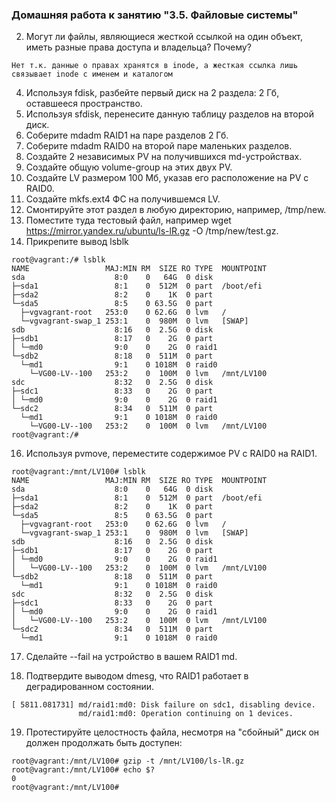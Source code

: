 ### Домашняя работа к занятию "3.5. Файловые системы"

2. Могут ли файлы, являющиеся жесткой ссылкой на один объект, иметь разные права доступа и владельца? Почему?
```
Нет т.к. данные о правах хранятся в inode, а жесткая ссылка лишь связывает inode с именем и каталогом
```
4. Используя fdisk, разбейте первый диск на 2 раздела: 2 Гб, оставшееся пространство.
5. Используя sfdisk, перенесите данную таблицу разделов на второй диск.
6. Соберите mdadm RAID1 на паре разделов 2 Гб.
7. Соберите mdadm RAID0 на второй паре маленьких разделов.
8. Создайте 2 независимых PV на получившихся md-устройствах.
9. Создайте общую volume-group на этих двух PV.
10. Создайте LV размером 100 Мб, указав его расположение на PV с RAID0.
11. Создайте mkfs.ext4 ФС на получившемся LV.
12. Смонтируйте этот раздел в любую директорию, например, /tmp/new.
13. Поместите туда тестовый файл, например wget https://mirror.yandex.ru/ubuntu/ls-lR.gz -O /tmp/new/test.gz.
14. Прикрепите вывод lsblk
```
root@vagrant:/# lsblk
NAME                 MAJ:MIN RM  SIZE RO TYPE  MOUNTPOINT
sda                    8:0    0   64G  0 disk
├─sda1                 8:1    0  512M  0 part  /boot/efi
├─sda2                 8:2    0    1K  0 part
└─sda5                 8:5    0 63.5G  0 part
  ├─vgvagrant-root   253:0    0 62.6G  0 lvm   /
  └─vgvagrant-swap_1 253:1    0  980M  0 lvm   [SWAP]
sdb                    8:16   0  2.5G  0 disk
├─sdb1                 8:17   0    2G  0 part
│ └─md0                9:0    0    2G  0 raid1
└─sdb2                 8:18   0  511M  0 part
  └─md1                9:1    0 1018M  0 raid0
    └─VG00-LV--100   253:2    0  100M  0 lvm   /mnt/LV100
sdc                    8:32   0  2.5G  0 disk
├─sdc1                 8:33   0    2G  0 part
│ └─md0                9:0    0    2G  0 raid1
└─sdc2                 8:34   0  511M  0 part
  └─md1                9:1    0 1018M  0 raid0
    └─VG00-LV--100   253:2    0  100M  0 lvm   /mnt/LV100
root@vagrant:/#
```
16. Используя pvmove, переместите содержимое PV с RAID0 на RAID1.
```
root@vagrant:/mnt/LV100# lsblk
NAME                 MAJ:MIN RM  SIZE RO TYPE  MOUNTPOINT
sda                    8:0    0   64G  0 disk
├─sda1                 8:1    0  512M  0 part  /boot/efi
├─sda2                 8:2    0    1K  0 part
└─sda5                 8:5    0 63.5G  0 part
  ├─vgvagrant-root   253:0    0 62.6G  0 lvm   /
  └─vgvagrant-swap_1 253:1    0  980M  0 lvm   [SWAP]
sdb                    8:16   0  2.5G  0 disk
├─sdb1                 8:17   0    2G  0 part
│ └─md0                9:0    0    2G  0 raid1
│   └─VG00-LV--100   253:2    0  100M  0 lvm   /mnt/LV100
└─sdb2                 8:18   0  511M  0 part
  └─md1                9:1    0 1018M  0 raid0
sdc                    8:32   0  2.5G  0 disk
├─sdc1                 8:33   0    2G  0 part
│ └─md0                9:0    0    2G  0 raid1
│   └─VG00-LV--100   253:2    0  100M  0 lvm   /mnt/LV100
└─sdc2                 8:34   0  511M  0 part
  └─md1                9:1    0 1018M  0 raid0
```
17. Сделайте --fail на устройство в вашем RAID1 md.

18. Подтвердите выводом dmesg, что RAID1 работает в деградированном состоянии.
```
[ 5811.081731] md/raid1:md0: Disk failure on sdc1, disabling device.
               md/raid1:md0: Operation continuing on 1 devices.
```
19. Протестируйте целостность файла, несмотря на "сбойный" диск он должен продолжать быть доступен:
```
root@vagrant:/mnt/LV100# gzip -t /mnt/LV100/ls-lR.gz
root@vagrant:/mnt/LV100# echo $?
0
root@vagrant:/mnt/LV100#
```
